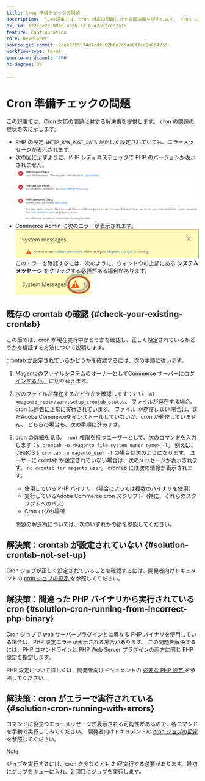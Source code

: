 ```yaml
---
title: Cron 準備チェックの問題
description: 「この記事では、cron 対応の問題に対する解決策を提供します。 cron の問題の症状を次に示します。」
exl-id: 1f2cee2c-98ad-4cf5-af16-d736fced2a15
feature: Configuration
role: Developer
source-git-commit: 2aeb2355b74d1cdfc62b5e7c5aa04fcd0a654733
workflow-type: tm+mt
source-wordcount: '406'
ht-degree: 0%

---
```


# Cron 準備チェックの問題

この記事では、Cron 対応の問題に対する解決策を提供します。 cron の問題の症状を次に示します。

* PHP の設定 `$HTTP_RAW_POST_DATA` が正しく設定されていても、エラーメッセージが表示されます。
* 次の図に示すように、PHP レディネスチェックで PHP のバージョンが表示されません。
  ![upgr-tshoot-no-cron.png](assets/upgr-tshoot-no-cron.png)
* Commerce Admin に次のエラーが表示されます。
  ![compman-cron-not-running.png](assets/compman-cron-not-running.png)
このエラーを確認するには、次のように、ウィンドウの上部にある **システムメッセージ** をクリックする必要がある場合があります。
  ![compman_sys-messages.png](assets/compman_sys-messages.png)

## 既存の crontab の確認 {#check-your-existing-crontab}

この節では、cron が現在実行中かどうかを確認し、正しく設定されているかどうかを検証する方法について説明します。

crontab が設定されているかどうかを確認するには、次の手順に従います。

1. [MagentoのファイルシステムのオーナーとしてCommerce サーバーにログインするか、](https://experienceleague.adobe.com/ja/docs/commerce-operations/installation-guide/prerequisites/file-system/overview) に切り替えます。
1. 次のファイルが存在するかどうかを確認します：`$ ls -al <magento_root>/var/.setup_cronjob_status`。 ファイルが存在する場合、cron は過去に正常に実行されています。 ファイル *が存在しない* 場合は、まだAdobe Commerceをインストールしていないか、cron が動作していません。 どちらの場合も、次の手順に進みます。
1. cron の詳細を見る。 `root` 権限を持つユーザーとして、次のコマンドを入力します：`$ crontab -u <Magento file system owner name> -l`。 例えば、CentOS `$ crontab -u magento_user -l` の場合は次のようになります。 ユーザーに crontab が設定されていない場合は、次のメッセージが表示されます。    `no crontab for magento_user`。 crontab には次の情報が表示されます。
   * 使用している PHP バイナリ （場合によっては複数のバイナリを使用）
   * 実行しているAdobe Commerce cron スクリプト（特に、それらのスクリプトへのパス）
   * Cron ログの場所

   問題の解決策については、次のいずれかの節を参照してください。

## 解決策：crontab が設定されていない {#solution-crontab-not-set-up}

Cron ジョブが正しく設定されていることを確認するには、開発者向けドキュメントの [cron ジョブの設定 ](https://experienceleague.adobe.com/ja/docs/commerce-operations/installation-guide/next-steps/configuration) を参照してください。

## 解決策：間違った PHP バイナリから実行されている cron {#solution-cron-running-from-incorrect-php-binary}

Cron ジョブで web サーバープラグインとは異なる PHP バイナリを使用している場合は、PHP 設定エラーが表示される場合があります。 この問題を解決するには、PHP コマンドラインと PHP Web Server プラグインの両方に同じ PHP 設定を指定します。

PHP 設定について詳しくは、開発者向けドキュメントの [ 必要な PHP 設定 ](https://experienceleague.adobe.com/ja/docs/commerce-operations/installation-guide/prerequisites/php-settings) を参照してください。

## 解決策：cron がエラーで実行されている {#solution-cron-running-with-errors}

コマンドに役立つエラーメッセージが表示される可能性があるので、各コマンドを手動で実行してみてください。 開発者向けドキュメントの [cron ジョブの設定 ](https://experienceleague.adobe.com/ja/docs/commerce-operations/installation-guide/next-steps/configuration) を参照してください。

>[!NOTE]
>
>ジョブを実行するには、cron を少なくとも *2 回* 実行する必要があります。最初にジョブをキューに入れ、2 回目にジョブを実行します。
